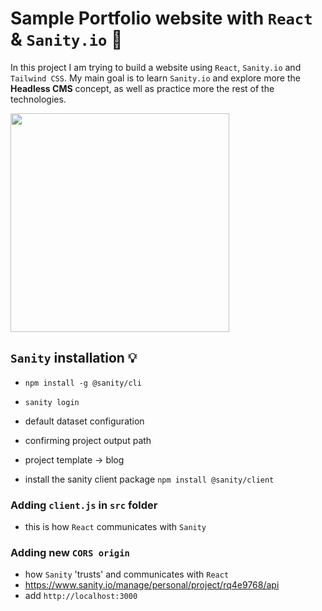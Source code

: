 # Sample Portfolio website with `React` & `Sanity.io` 🐚

In this project I am trying to build a website using `React`, `Sanity.io` and `Tailwind CSS`. My main goal is to learn `Sanity.io` and explore more the **Headless CMS** concept, as well as practice more the rest of the technologies.

<img src='https://media.giphy.com/media/l2JeaBhNoapQTW5PO/giphy.gif' width=350>

## `Sanity` installation 💡

- `npm install -g @sanity/cli`
- `sanity login`
- default dataset configuration
- confirming project output path
- project template -> blog

- install the sanity client package
  `npm install @sanity/client`

### Adding `client.js` in `src` folder

- this is how `React` communicates with `Sanity`

### Adding new `CORS origin`

- how `Sanity` 'trusts' and communicates with `React`
- https://www.sanity.io/manage/personal/project/rq4e9768/api
- add `http://localhost:3000`
